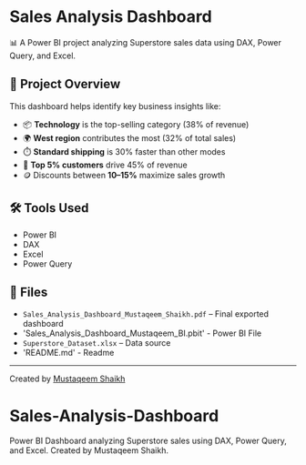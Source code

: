 # Sales Analysis Dashboard

📊 A Power BI project analyzing Superstore sales data using DAX, Power Query, and Excel.

## 🚀 Project Overview

This dashboard helps identify key business insights like:
- 📦 **Technology** is the top-selling category (38% of revenue)
- 🌍 **West region** contributes the most (32% of total sales)
- ⏱️ **Standard shipping** is 30% faster than other modes
- 🎯 **Top 5% customers** drive 45% of revenue
- 🪙 Discounts between **10–15%** maximize sales growth

## 🛠 Tools Used
- Power BI
- DAX
- Excel
- Power Query

## 📂 Files
- `Sales_Analysis_Dashboard_Mustaqeem_Shaikh.pdf` – Final exported dashboard
- 'Sales_Analysis_Dashboard_Mustaqeem_BI.pbit'  - Power BI File
- `Superstore_Dataset.xlsx` – Data source
- 'README.md'  - Readme

---

Created by [Mustaqeem Shaikh](https://www.linkedin.com/in/mustaqeemshaikh3313)
# Sales-Analysis-Dashboard
Power BI Dashboard analyzing Superstore sales using DAX, Power Query, and Excel. Created by Mustaqeem Shaikh.
